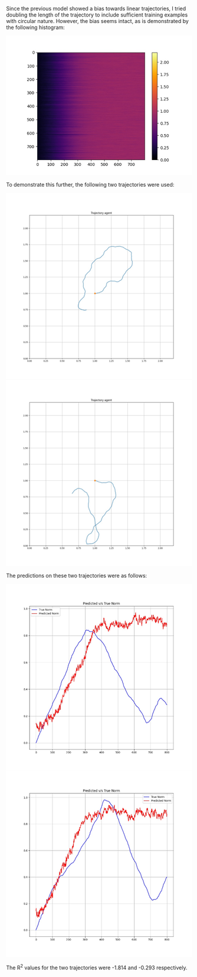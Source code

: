 Since the previous model showed a bias towards linear trajectories, I tried doubling the length of the trajectory to include sufficient training examples with circular nature. However, the bias seems intact, as is demonstrated by the following histogram: 

![Histogram](https://github.com/ishankapnadak/Vector-Based-Navigation/blob/main/New%20Supervised/distance_same_start_double_length/histogram.jpg)

To demonstrate this further, the following two trajectories were used: 

![Trajectory1](https://github.com/ishankapnadak/Vector-Based-Navigation/blob/main/New%20Supervised/distance_same_start_double_length/trajectory1/trajectory.jpg)
![Trajectory2](https://github.com/ishankapnadak/Vector-Based-Navigation/blob/main/New%20Supervised/distance_same_start_double_length/trajectory2/trajectory.jpg)

The predictions on these two trajectories were as follows:

![Trajectory1_Pred](https://github.com/ishankapnadak/Vector-Based-Navigation/blob/main/New%20Supervised/distance_same_start_double_length/trajectory1/trajectory_predictions.jpg)
![Trajectory2_Pred](https://github.com/ishankapnadak/Vector-Based-Navigation/blob/main/New%20Supervised/distance_same_start_double_length/trajectory2/trajectory_predictions.jpg)

The R<sup>2</sup> values for the two trajectories were -1.814 and -0.293 respectively. 
